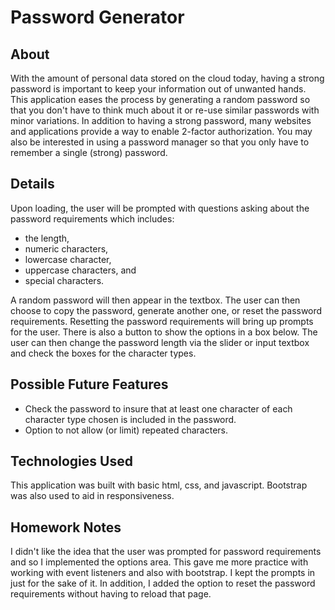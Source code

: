 # Password Generator

## About

With the amount of personal data stored on the cloud today, having a strong password is important to keep your information out of unwanted hands. This application eases the process by generating a random password so that you don't have to think much about it or re-use similar passwords with minor variations. In addition to having a strong password, many websites and applications provide a way to enable 2-factor authorization. You may also be interested in using a password manager so that you only have to remember a single (strong) password.

## Details

Upon loading, the user will be prompted with questions asking about the password requirements which includes:

- the length,
- numeric characters,
- lowercase character,
- uppercase characters, and
- special characters.

A random password will then appear in the textbox. The user can then choose to copy the password, generate another one, or reset the password requirements. Resetting the password requirements will bring up prompts for the user. There is also a button to show the options in a box below. The user can then change the password length via the slider or input textbox and check the boxes for the character types.

## Possible Future Features

- Check the password to insure that at least one character of each character type chosen is included in the password.
- Option to not allow (or limit) repeated characters.

## Technologies Used

This application was built with basic html, css, and javascript. Bootstrap was also used to aid in responsiveness.

## Homework Notes

I didn't like the idea that the user was prompted for password requirements and so I implemented the options area. This gave me more practice with working with event listeners and also with bootstrap. I kept the prompts in just for the sake of it. In addition, I added the option to reset the password requirements without having to reload that page.
